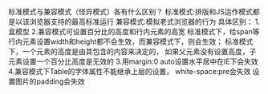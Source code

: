 标准模式与兼容模式（怪异模式）各有什么区别？
标准模式:排版和JS运作模式都是以该浏览器支持的最高标准运行
兼容模式:模拟老式浏览器的行为
具体区别：
1.盒模型
2.兼容模式可设置百分比的高度和行内元素的高宽
标准模式下，给span等行内元素设置width和height都不会生效，而兼容模式下，则会生效；
标准模式下，一个元素的高度是由其包含的内容来决定的，
如果父元素没有设置高度，子元素设置一个百分比高度是无效的
3.用margin:0 auto设置水平居中在IE下会失效
4.兼容模式下Table的字体属性不能继承上层的设置，
white-space:pre会失效
设置图片的padding会失效